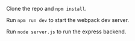 Clone the repo and `npm install`.

Run `npm run dev` to start the webpack dev server.

Run `node server.js` to run the express backend.